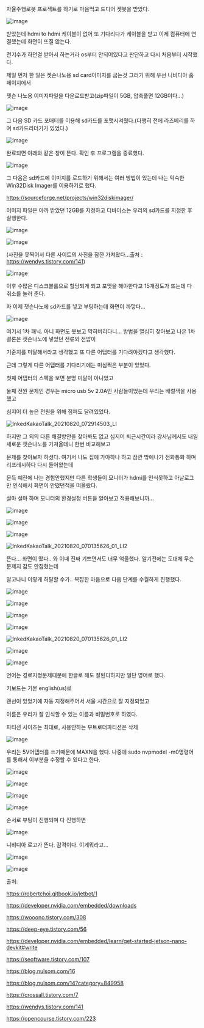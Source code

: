 자율주행로봇 프로젝트를 하기로 마음먹고 드디어 젯봇을 받았다.

![image](https://user-images.githubusercontent.com/87622597/130150379-54090464-c3cf-421a-a332-a229257cb60a.png)

받았는데 hdmi to hdmi 케이블이 없어 또 기다리다가 케이블을 받고 이제 컴퓨터에 연결했는데 화면이 뜨질 않는다. 

전기수가 하던걸 받아서 하는거라 os부터 안되어있다고 판단하고 다시 처음부터 시작했다.

제일 먼저 한 일은 젯슨나노용 sd card이미지를 굽는것 그러기 위해 우선 니비디아 홈페이지에서 

젯슨 나노용 이미지파일을 다운로드받고(zip파일이 5GB, 압축풀면 12GB이다...)

![image](https://user-images.githubusercontent.com/87622597/130150854-900911e4-7afb-427a-b3ce-44edc822bae1.png)

그 다음 SD 카드 포매터를 이용해 sd카드를 포맷시켜줬다.(다행히 전에 라즈베리를 하며 sd카드리더기가 있었다.)

![image](https://user-images.githubusercontent.com/87622597/130151197-6de0cc09-babb-42a7-8891-c9698e4cd87f.png)

완료되면 아래와 같은 창이 뜬다. 확인 후 프로그램을 종료했다.

![image](https://user-images.githubusercontent.com/87622597/130151277-3f359d80-1a2c-4a3a-a030-45aa150a264d.png)

그 다음은 sd카드에 이미지를 로드하기 위해서는 여러 방법이 있는데 나는 익숙한 Win32Disk Imager를 이용하기로 했다.

https://sourceforge.net/projects/win32diskimager/

이미지 파일은 아까 받았던 12GB를 지정하고 디바이스는 우리의 sd카드를 지정한 후 실행한다.

![image](https://user-images.githubusercontent.com/87622597/130151644-4fa163dc-b0f6-43e4-a696-189f94111b2c.png)

![image](https://user-images.githubusercontent.com/87622597/130151659-53a3df26-8237-42e4-80d1-8d649dce0149.png)

(사진을 못찍어서 다른 사이트의 사진을 잠깐 가져왔다...출처 : https://wendys.tistory.com/141)

![image](https://user-images.githubusercontent.com/87622597/130151752-76f0d7b1-9694-4a08-8561-a62871650627.png)

이후 수많은 디스크볼륨으로 할당되게 되고 포맷을 해야한다고 15개정도가 뜨는데 다 취소를 눌러 준다.

자 이제 잿슨나노에 sd카드를 넣고 부팅하는데 화면이 까맣다...

![image](https://user-images.githubusercontent.com/87622597/130152037-7386fdf7-e4fd-49dc-a5ff-701e38c06f62.png)

여기서 1차 패닉. 아니 화면도 못보고 막혀버리다니... 방법을 열심히 찾아보고 나온 1차 결론은 잿슨나노에 넣었던 전류와 전압이

기준치를 미달해서라고 생각했고 또 다른 어댑터를 기다려야겠다고 생각했다. 

근데 그렇게 다른 어댑터를 기다리기에는 미심쩍은 부분이 있었다.

첫째 어댑터의 스펙을 보면 분명 미달이 아니었고 

둘째 전원 문제인 경우는 micro usb 5v 2.0A인 사람들이었는데 우리는 배럴잭을 사용했고 

심지어 더 높은 전원을 위해 점퍼도 달려있었다.

![InkedKakaoTalk_20210820_072914503_LI](https://user-images.githubusercontent.com/87622597/130152655-e58148bb-61f6-42b2-9a09-897115516fbc.jpg)

하지만 그 외의 다른 해결방안을 찾아봐도 없고 심지어 퇴근시간이라 강사님께서도 내일 새로운 잿슨나노를 가져올테니 한번 비교해보고

문제를 찾아보자 하셨다. 여기서 나도 집에 가야하나 하고 잠깐 밖에나가 전화통화 하며 리프레시하다 다시 들어왔는데

문득 예전에 나는 경험안했지만 다른 학생들이 모니터가 hdmi를 인식못하고 아날로그만 인식해서 화면이 안떴던적을 떠올랐다.

설마 설마 하며 모니터의 환경설정 버튼을 알아보고 적용해보니까...

![image](https://user-images.githubusercontent.com/87622597/130152918-e4ff2338-1e47-49b5-b709-f713283e3f76.png)

![image](https://user-images.githubusercontent.com/87622597/130152982-c29e9ddb-1c5f-4c46-b9ab-8212b408f0ab.png)

![image](https://user-images.githubusercontent.com/87622597/130152988-ae493c0c-be6e-4e19-be1e-9cbe92d76c56.png)

![InkedKakaoTalk_20210820_070135626_01_LI2](https://user-images.githubusercontent.com/87622597/130153205-e8e3eda2-c8e1-450f-92fa-52f2e393f740.jpg)

뜬다... 화면이 떴다.. 와 이때 진짜 기쁘면서도 너무 억울했다. 알기전에는 도대체 무슨 문제지 감도 안잡혔는데

알고나니 이렇게 허탈할 수가.. 복잡한 마음으로 다음 단계를 수월하게 진행했다. 

![image](https://user-images.githubusercontent.com/87622597/130153299-ece0e1f6-0271-4342-b65e-c20d325ee672.png)

![image](https://user-images.githubusercontent.com/87622597/130153324-168c8970-c036-4133-8fe0-b0b0dd1e70cf.png)

![image](https://user-images.githubusercontent.com/87622597/130153343-632b0b2f-80f2-4ff8-aea6-ad211a3b43ec.png)

![image](https://user-images.githubusercontent.com/87622597/130153356-8ce68ee1-baab-4fb7-83de-1f86b8807e18.png)

![InkedKakaoTalk_20210820_070135626_01_LI2](https://user-images.githubusercontent.com/87622597/130153205-e8e3eda2-c8e1-450f-92fa-52f2e393f740.jpg)

![image](https://user-images.githubusercontent.com/87622597/130153442-02fe126e-24ab-4ba2-aaad-af72488e21e7.png)

![image](https://user-images.githubusercontent.com/87622597/130153456-8b665a58-5f12-41d7-92f4-33d0b75196cd.png)

언어는 경로지정문제때문에 한글로 해도 잘된다하지만 일단 영어로 했다.

키보드는 기본 english(us)로

랜선이 있었기에 자동 지정해주어서 서울 시간으로 잘 지정되었고 

이름은 우리가 잘 인식할 수 있는 이름과 비밀번호로 하였다.

파티션 사이즈는 최대로, 사용안하는 부트로더파티션은 삭제

![image](https://user-images.githubusercontent.com/87622597/130154396-8f95621d-d750-41dd-9e0e-18696c1d0146.png)

우리는 5V어댑터를 쓰기때문에 MAXN을 했다. 나중에 sudo nvpmodel -m0명령어를 통해서 이부분을 수정할 수 있다고 한다.

![image](https://user-images.githubusercontent.com/87622597/130154505-91803bee-03c9-4f7e-9d92-a949727692f6.png)

![image](https://user-images.githubusercontent.com/87622597/130154517-77eb52d9-68e2-474e-840d-96f365518611.png)

![image](https://user-images.githubusercontent.com/87622597/130154544-289f0657-757d-4eb2-af7d-086f2edb9d4b.png)

![image](https://user-images.githubusercontent.com/87622597/130154560-7c9d4ad7-4392-41a6-8b43-c8bfd97d66cc.png)

순서로 부팅이 진행되며 다 진행하면

![image](https://user-images.githubusercontent.com/87622597/130154586-19acb47c-f008-4ca8-b0c3-61a2e04989e7.png)

니비디아 로고가 뜬다. 감격이다. 이게뭐라고...

![image](https://user-images.githubusercontent.com/87622597/130154626-72c18c84-d02d-494c-911a-bee81535b198.png)

![image](https://user-images.githubusercontent.com/87622597/130154635-d2a89a78-a43a-467d-8373-976e05317003.png)

출처:

https://robertchoi.gitbook.io/jetbot/1

https://developer.nvidia.com/embedded/downloads

https://wooono.tistory.com/308

https://deep-eye.tistory.com/56

https://developer.nvidia.com/embedded/learn/get-started-jetson-nano-devkit#write

https://seoftware.tistory.com/107

https://blog.nulsom.com/16

https://blog.nulsom.com/14?category=849958

https://crossall.tistory.com/7

https://wendys.tistory.com/141

https://opencourse.tistory.com/223
